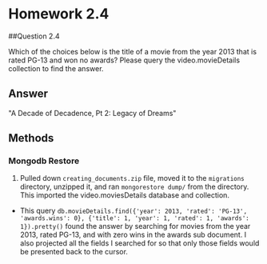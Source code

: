 # Homework 2.4

##Question 2.4

Which of the choices below is the title of a movie from the year 2013 that is rated PG-13 and won no awards? Please query the video.movieDetails collection to find the answer.

## Answer

"A Decade of Decadence, Pt 2: Legacy of Dreams"

## Methods

### Mongodb Restore

1. Pulled down ```creating_documents.zip``` file, moved it to the ```migrations``` directory, unzipped it, and ran ```mongorestore dump/``` from the directory. This imported the video.moviesDetails database and collection.
* This query ```db.movieDetails.find({'year': 2013, 'rated': 'PG-13', 'awards.wins': 0}, {'title': 1, 'year': 1, 'rated': 1, 'awards': 1}).pretty()``` found the answer by searching for movies from the year 2013, rated PG-13, and with zero wins in the awards sub document. I also projected all the fields I searched for so that only those fields would be presented back to the cursor. 
